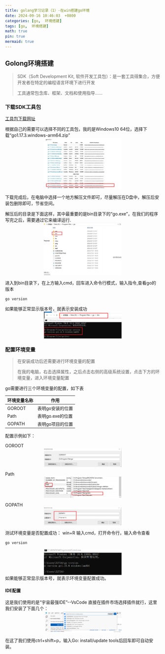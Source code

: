 ```yaml
---
title: golang学习记录（1）-在win搭建go环境
date: 2024-09-16 10:46:03  +0800
categories: [go,  环境搭建]
tags: [go,  环境搭建]
math: true
pin: true
mermaid: true
---
```


## Golong环境搭建
> SDK（Soft Development Kit, 软件开发工具包）：是一套工具得集合，方便开发者在特定的编程语言环境下进行开发
>
> 工具通常包含库、框架、文档和使用指导……

### 下载SDK工具包
[工具包下载网址](https://go.p2hp.com/dl/)

根据自己的需要可以选择不同的工具包，我的是Windows10 64位，选择下载“go1.17.3.windows-arm64.zip”
<img src="/assets/images/go/学习记录（1）/1.png" alt="go" style="width: 50%; height: auto; display: block; margin-left: auto; margin-right: auto;">

下载完成后，在电脑中选择一个地方解压文件即可，尽量解压在D盘中，解压后安装包删除即可，节省空间。

解压后的目录是下面这样，其中最重要的是bin目录下的“go.exe”，在我们的程序写完之后，需要通过它来编译运行.
<img src="/assets/images/go/学习记录（1）/2.png" alt="go" style="width: 50%; height: auto; display: block; margin-left: auto; margin-right: auto;">

进入到bin目录下，在上方输入cmd，回车进入命令行模式，输入指令,查看go的版本
```shell
go version
```
如果能够正常显示版本号，就表示安装成功
<img src="/assets/images/go/学习记录（1）/3.png" alt="go" style="width: 50%; height: auto; display: block; margin-left: auto; margin-right: auto;">

### 配置环境变量
> 在安装成功后还需要进行环境变量的配置
> 
> 在我的电脑，右击选择属性，之后点击右侧的高级系统设置，点击下方的环境变量，进入环境变量配置

go需要进行三个环境变量的配置，如下表

|环境变量名称|作用|
|-----|-----|
|GOROOT|表明go安装的位置|
|Path|表明go.exe的位置|
|GOPATH|表明go项目的位置|

配置示例如下：

GOROOT
<img src="/assets/images/go/学习记录（1）/4.png" alt="go" style="width: 50%; height: auto; display: block; margin-left: auto; margin-right: auto;">

Path
<img src="/assets/images/go/学习记录（1）/5.png" alt="go" style="width: 50%; height: auto; display: block; margin-left: auto; margin-right: auto;">

GOPATH
<img src="/assets/images/go/学习记录（1）/6.png" alt="go" style="width: 50%; height: auto; display: block; margin-left: auto; margin-right: auto;">

测试环境变量是否配置成功：
win+R 输入cmd，打开命令行，输入命令查看
```shell
go version
```
<img src="/assets/images/go/学习记录（1）/7.png" alt="go" style="width: 50%; height: auto; display: block; margin-left: auto; margin-right: auto;">
如果能够正常显示版本号，就表示环境变量配置成功。

#### IDE配置
这是我们使用的是“宇宙最强IDE”--VsCode
直接在插件市场选择插件就行，这里我们安装了下面几个：
<img src="/assets/images/go/学习记录（1）/8.png" alt="go" style="width: 50%; height: auto; display: block; margin-left: auto; margin-right: auto;">

在这了我们使用ctrl+shift+p，输入Go: install/update tools后回车即可自动安装。